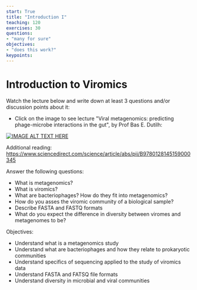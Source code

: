 ```yaml
---
start: True
title: "Introduction I"
teaching: 120
exercises: 30
questions:
- "many for sure"
objectives:
- "does this work?"
keypoints:
---
```


# Introduction to Viromics

Watch the lecture below and write down at least 3 questions and/or discussion points about it:  

- Click on the image to see lecture "Viral metagenomics: predicting phage-microbe interactions in the gut", by Prof Bas E. Dutilh:
  
[![IMAGE ALT TEXT HERE](https://img.youtube.com/vi/xm2iEK4Jj90/0.jpg)](https://www.youtube.com/watch?v=xm2iEK4Jj90)  

Additional reading: https://www.sciencedirect.com/science/article/abs/pii/B9780128145159000345   

Answer the following questions:  

- What is metagenomics?
- What is viromics?
- What are bacteriophages? How do they fit into metagenomics?
- How do you asses the viromic community of a biological sample?
- Describe FASTA and FASTQ formats
- What do you expect the difference in diversity between viromes and metagenomes to be?

Objectives:

- Understand what is a metagenomics study
- Understand what are bacteriophages and how they relate to prokaryotic communities
- Understand specifics of sequencing applied to the study of viromics data
- Understand FASTA and FATSQ file formats
- Understand diversity in microbial and viral communities
